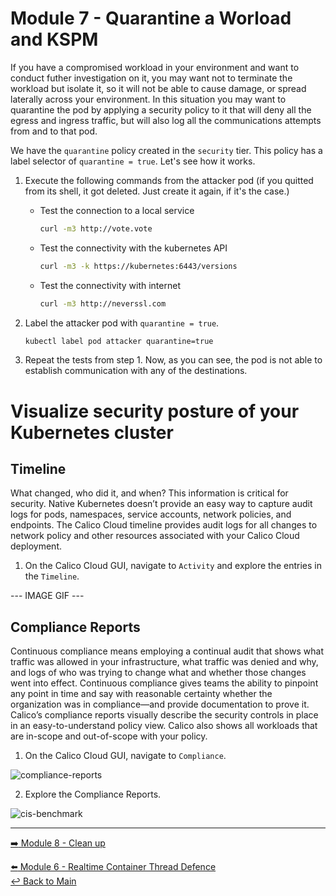 # Module 7 - Quarantine a Worload and KSPM

If you have a compromised workload in your environment and want to conduct futher investigation on it, you may want not to terminate the workload but isolate it, so it will not be able to cause damage, or spread laterally across your environment. In this situation you may want to quarantine the pod by applying a security policy to it that will deny all the egress and ingress traffic, but will also log all the communications attempts from and to that pod.

We have the `quarantine` policy created in the `security` tier. This policy has a label selector of `quarantine = true`. Let's see how it works.

1. Execute the following commands from the attacker pod (if you quitted from its shell, it got deleted. Just create it again, if it's the case.)

   - Test the connection to a local service

     ```bash
     curl -m3 http://vote.vote
     ```

   - Test the connectivity with the kubernetes API

     ```bash
     curl -m3 -k https://kubernetes:6443/versions
     ```  

   - Test the connectivity with internet

     ```bash
     curl -m3 http://neverssl.com
     ```  

2. Label the attacker pod with `quarantine = true`. 

   ```bash
   kubectl label pod attacker quarantine=true
   ```

3. Repeat the tests from step 1. Now, as you can see, the pod is not able to establish communication with any of the destinations.


# Visualize security posture of your Kubernetes cluster 


## Timeline

What changed, who did it, and when? This information is critical for security. Native Kubernetes doesn’t provide an easy way to capture audit logs for pods, namespaces, service accounts, network policies, and endpoints. The Calico Cloud timeline provides audit logs for all changes to network policy and other resources associated with your Calico Cloud deployment.

1. On the Calico Cloud GUI, navigate to `Activity` and explore the entries in the `Timeline`.

--- IMAGE GIF ---


## Compliance Reports

Continuous compliance means employing a continual audit that shows what traffic was allowed in your infrastructure,
what traffic was denied and why, and logs of who was trying to change what and whether those changes went into
effect. Continuous compliance gives teams the ability to pinpoint any point in time and say with reasonable certainty
whether the organization was in compliance—and provide documentation to prove it. Calico’s compliance reports
visually describe the security controls in place in an easy-to-understand policy view. Calico also shows all workloads
that are in-scope and out-of-scope with your policy.

1. On the Calico Cloud GUI, navigate to `Compliance`.

![compliance-reports](https://user-images.githubusercontent.com/104035488/192358634-c873ffb5-f874-495f-8ba4-79806ff84654.gif)


2. Explore the Compliance Reports.

![cis-benchmark](https://user-images.githubusercontent.com/104035488/192358645-ab77c305-0a9d-4242-b37f-972dc22b4d84.gif)

--- 

[:arrow_right: Module 8 - Clean up](/modules/module-8-clean-up.md)  <br>

[:arrow_left: Module 6 - Realtime Container Thread Defence](/modules/module-6-threat-defence.md)  
[:leftwards_arrow_with_hook: Back to Main](/README.md)  
